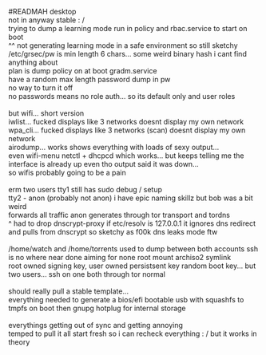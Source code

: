 #READMAH
desktop<br>
not in anyway stable : /<br>
trying to dump a learning mode run in policy and rbac.service to start on boot<br>
^^ not generating learning mode in a safe environment so still sketchy<br>
/etc/grsec/pw is min length 6 chars... some weird binary hash i cant find anything about<br>
plan is dump policy on at boot gradm.service<br>
have a random max length password dump in pw <br>
no way to turn it off<br>
no passwords means no role auth... so its default only and user roles<br>
<br>
but wifi... short version<br>
iwlist... fucked displays like 3 networks doesnt display my own network<br>
wpa_cli... fucked displays like 3 networks (scan) doesnt display my own network<br>
airodump... works shows everything with loads of sexy output... <br>
even wifi-menu netctl + dhcpcd which works... but keeps telling me the interface is already up even tho output said it was down...<br>
so wifis probably going to be a pain<br>
<br>
erm two users tty1 still has sudo debug / setup <br>
tty2 - anon (probably not anon) i have epic naming skillz but bob was a bit weird <br>
forwards all traffic anon generates through tor transport and tordns<br>
^ had to drop dnscrypt-proxy if etc/resolv is 127.0.0.1 it ignores dns redirect and pulls from dnscrypt so sketchy as f00k dns leaks mode ftw<br>
<br>
/home/watch and /home/torrents used to dump between both accounts ssh is no where near done aiming for none root mount archiso2 symlink<br>
root owned signing key, user owned persistsent key random boot key... but two users... ssh on one both through tor normal<br>
<br>
should really pull a stable template...<br>
everything needed to generate a bios/efi bootable usb with squashfs to tmpfs on boot then gnupg hotplug for internal storage<br>
<br>
everythings getting out of sync and getting annoying <br>
temped to pull it all start fresh so i can recheck everything : / but it works in theory<br>

